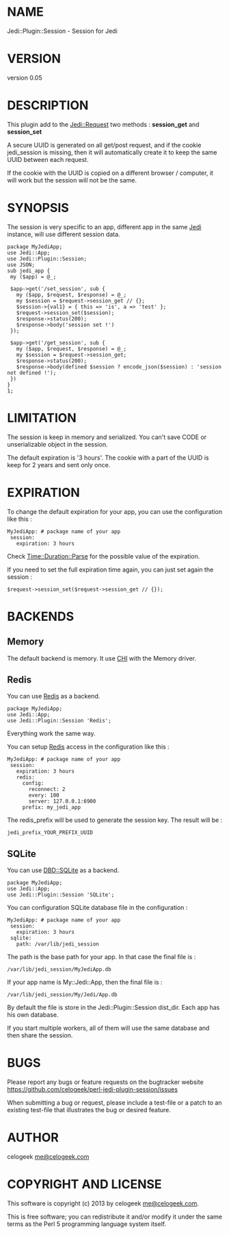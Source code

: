 # NAME

Jedi::Plugin::Session - Session for Jedi

# VERSION

version 0.05

# DESCRIPTION

This plugin add to the [Jedi::Request](https://metacpan.org/pod/Jedi::Request) two methods : __session\_get__ and __session\_set__

A secure UUID is generated on all get/post request, and if the cookie jedi\_session is missing, then it will automatically
create it to keep the same UUID between each request.

If the cookie with the UUID is copied on a different browser / computer, it will work but the session will not be the same.

# SYNOPSIS

The session is very specific to an app, different app in the same [Jedi](https://metacpan.org/pod/Jedi) instance, will use different session data.

    package MyJediApp;
    use Jedi::App;
    use Jedi::Plugin::Session;
    use JSON;
    sub jedi_app {
     my ($app) = @_;

     $app->get('/set_session', sub {
       my ($app, $request, $response) = @_;
       my $session = $request->session_get // {};
       $session->{val1} = { this => 'is', a => 'test' };
       $request->session_set($session);
       $response->status(200);
       $response->body('session set !')
     });
    
     $app->get('/get_session', sub {
       my ($app, $request, $response) = @_;
       my $session = $request->session_get;
       $response->status(200);
       $response->body(defined $session ? encode_json($session) : 'session not defined !');
     })
    }
    1;

# LIMITATION

The session is keep in memory and serialized. You can't save CODE or unserializable object in the session.

The default expiration is '3 hours'. The cookie with a part of the UUID is keep for 2 years and sent only once.

# EXPIRATION

To change the default expiration for your app, you can use the configuration like this :

    MyJediApp: # package name of your app
     session:
       expiration: 3 hours

Check [Time::Duration::Parse](https://metacpan.org/pod/Time::Duration::Parse) for the possible value of the expiration.

If you need to set the full expiration time again, you can just set again the session :

    $request->session_set($request->session_get // {});

# BACKENDS

## Memory

The default backend is memory. It use [CHI](https://metacpan.org/pod/CHI) with the Memory driver.

## Redis

You can use [Redis](https://metacpan.org/pod/Redis) as a backend.

    package MyJediApp;
    use Jedi::App;
    use Jedi::Plugin::Session 'Redis';

Everything work the same way.

You can setup [Redis](https://metacpan.org/pod/Redis) access in the configuration like this :

    MyJediApp: # package name of your app
     session:
       expiration: 3 hours
       redis:
         config:
           reconnect: 2
           every: 100
           server: 127.0.0.1:6900
         prefix: my_jedi_app

The redis\_prefix will be used to generate the session key. The result will be :

    jedi_prefix_YOUR_PREFIX_UUID

## SQLite

You can use [DBD::SQLite](https://metacpan.org/pod/DBD::SQLite) as a backend.

    package MyJediApp;
    use Jedi::App;
    use Jedi::Plugin::Session 'SQLite';

You can configuration SQLite database file in the configuration :

    MyJediApp: # package name of your app
     session:
       expiration: 3 hours
     sqlite:
       path: /var/lib/jedi_session

The path is the base path for your app. In that case the final file is :

    /var/lib/jedi_session/MyJediApp.db

If your app name is My::Jedi::App, then the final file is :

    /var/lib/jedi_session/My/Jedi/App.db

By default the file is store in the Jedi::Plugin::Session dist\_dir. Each app has his own database.

If you start multiple workers, all of them will use the same database and then share the session.

# BUGS

Please report any bugs or feature requests on the bugtracker website
https://github.com/celogeek/perl-jedi-plugin-session/issues

When submitting a bug or request, please include a test-file or a
patch to an existing test-file that illustrates the bug or desired
feature.

# AUTHOR

celogeek <me@celogeek.com>

# COPYRIGHT AND LICENSE

This software is copyright (c) 2013 by celogeek <me@celogeek.com>.

This is free software; you can redistribute it and/or modify it under
the same terms as the Perl 5 programming language system itself.

